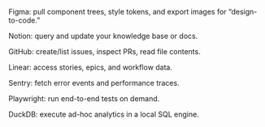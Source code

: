 Figma: pull component trees, style tokens, and export images for “design-to-code.”

Notion: query and update your knowledge base or docs.

GitHub: create/list issues, inspect PRs, read file contents.

Linear: access stories, epics, and workflow data.

Sentry: fetch error events and performance traces.

Playwright: run end-to-end tests on demand.

DuckDB: execute ad-hoc analytics in a local SQL engine.